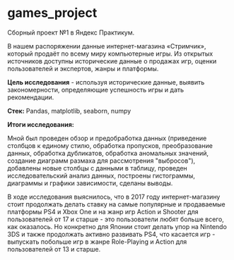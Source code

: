 # games_project
Сборный проект №1 в Яндекс Практикум.

В нашем распоряжении данные интернет-магазина «Стримчик», который продаёт по всему миру компьютерные игры. Из открытых источников доступны исторические данные о продажах игр, оценки пользователей и экспертов, жанры и платформы. 

**Цель исследования** - используя исторические данные, выявить закономерности, определяющие успешность игры и дать рекомендации.

**Стек:**
Pandas, matplotlib, seaborn, numpy

**Итоги исследования:**

Мной был проведен обзор и предобработка данных (приведение столбцов к единому стилю, обработка пропусков, преобразование данных, обработка дубликатов, обработка аномальных значений, создание диаграмм размаха для рассмотрения "выбросов"), добавлены новые столбцы с данными в таблицу, проведен исследовательский анализ данных, построены гистограммы, диаграммы и графики зависимости, сделаны выводы. 

В ходе исследования выяснилось, что в 2017 году интернет-магазину стоит продолжать делать ставку на самые популярные и продаваемые платформы PS4 и Xbox One и на жанр игр Action и Shooter для пользователей от 17 и старше - это пользователи любят больше всего, как оказалось. Но конкретно для Японии стоит делать упор на Nintendo 3DS и также продолжать активно развивать PS4, что касается игр - выпускать побольше игр в жанре Role-Playing и Action для пользователей от 13 и старше.
